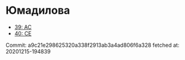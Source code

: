 # Юмадилова
- [39: AC](39.md)
- [40: CE](40.md)

Commit: a9c21e298625320a338f2913ab3a4ad806f6a328
 fetched at: 20201215-194839
